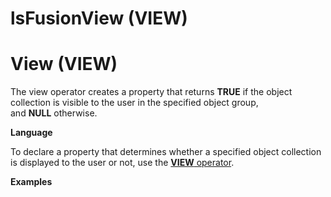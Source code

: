 # lsFusionView (VIEW)

# View (VIEW)

The view operator creates a property that returns **TRUE** if the object collection is visible to the user in the specified object group, and **NULL** otherwise.

**Language**

To declare a property that determines whether a specified object collection is displayed to the user or not, use the [**VIEW** operator](lsFusionObject_group_operator.md).

**Examples**


